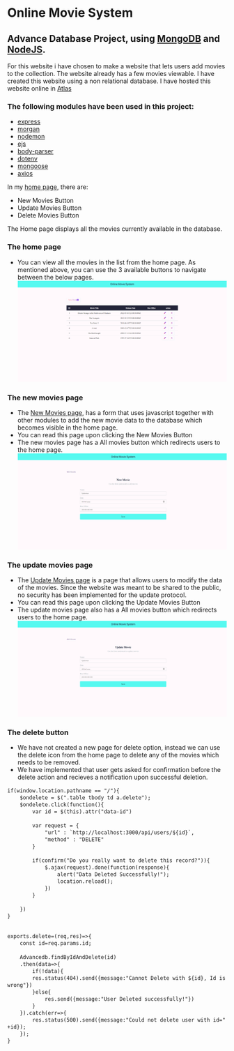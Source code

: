 # Online Movie System
## Advance Database Project, using [MongoDB](www.mongodb.com/) and [NodeJS](nodejs.org/en/).
For this website i have chosen to make a website that lets users add movies to the collection. The website already has a few movies viewable.
I have created this website using a non relational database. I have hosted this website online in [Atlas](https://www.mongodb.com/atlas)
### The following modules have been used in this project:
- [express](www.npmjs.com/package/express)
- [morgan](www.npmjs.com/package/morgan)
- [nodemon](www.npmjs.com/package/nodemon)
- [ejs](www.npmjs.com/package/ejs)
- [body-parser](www.npmjs.com/package/body-parser)
- [dotenv](www.npmjs.com/package/dotenv)
- [mongoose](www.npmjs.com/package/mongoose)
- [axios](www.npmjs.com/package/axios)

In my [home page](...), there are:
- New Movies Button
- Update Movies Button
- Delete Movies Button

The Home page displays all the movies currently available in the database.

### The home page
* You can view all the movies in the list from the home page. As mentioned above, you can use the 3 available buttons to navigate between the below pages. 
![index page view](images2/index.png)

### The new movies page
* The [New Movies page](...), has a form that uses javascript together with other modules to add the new movie data to the database which becomes visible in the home page.
* You can read this page upon clicking the New Movies Button
* The new movies page has a All movies button which redirects users to the home page.
![New Movies page](images2/new_movies.png)

### The update movies page
* The [Update Movies page]() is a page that allows users to modify the data of the movies. Since the website was meant to be shared to the public, no security has been implemented for the update protocol. 
* You can read this page upon clicking the Update Movies Button
* The update movies page also has a All movies button which redirects users to the home page.
![Update Movies Page](images2/update_movies.png)

### The delete button
* We have not created a new page for delete option, instead we can use the delete icon from the home page to delete any of the movies which needs to be removed.
* We have implemented that user gets asked for confirmation before the delete action and recieves a notification upon successful deletion.
```
if(window.location.pathname == "/"){
    $ondelete = $(".table tbody td a.delete");
    $ondelete.click(function(){
        var id = $(this).attr("data-id")

        var request = {
            "url" : `http://localhost:3000/api/users/${id}`,
            "method" : "DELETE"
        }

        if(confirm("Do you really want to delete this record?")){
            $.ajax(request).done(function(response){
                alert("Data Deleted Successfully!");
                location.reload();
            })
        }

    })
}
```
```

exports.delete=(req,res)=>{
    const id=req.params.id;

    Advancedb.findByIdAndDelete(id)
    .then(data=>{
        if(!data){
        res.status(404).send({message:"Cannot Delete with ${id}, Id is wrong"})
        }else{
            res.send({message:"User Deleted successfully!"})
        }
    }).catch(err=>{
        res.status(500).send({message:"Could not delete user with id=" +id});
    });
}
```

